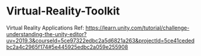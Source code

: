 # Virtual-Reality-Toolkit
Virtual Reality Applications
Ref: https://learn.unity.com/tutorial/challenge-understanding-the-unity-editor?uv=2019.3&courseId=5ce97322edbc2a5d6821a263&projectId=5ce41cededbc2a4c2965f174#5e445925edbc2a059e255908